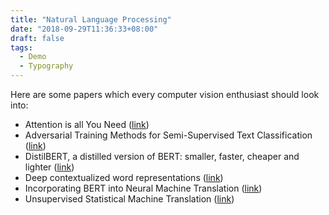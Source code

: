 ```yaml
---
title: "Natural Language Processing"
date: "2018-09-29T11:36:33+08:00"
draft: false
tags:
  - Demo
  - Typography
---
```


Here are some papers which every computer vision enthusiast should look into:
- Attention is all You Need ([link](https://arxiv.org/pdf/1706.03762.pdf))
- Adversarial Training Methods for Semi-Supervised Text Classification ([link](https://arxiv.org/pdf/1605.07725v3.pdf))
- DistilBERT, a distilled version of BERT: smaller, faster, cheaper and lighter ([link](https://arxiv.org/pdf/1910.01108v4.pdf))
- Deep contextualized word representations ([link](https://arxiv.org/pdf/1802.05365v2.pdf))
- Incorporating BERT into Neural Machine Translation ([link](https://arxiv.org/pdf/2002.06823v1.pdf))
- Unsupervised Statistical Machine Translation ([link](https://arxiv.org/pdf/1809.01272v1.pdf))

